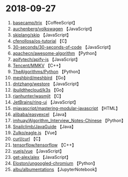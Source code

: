 # 2018-09-27

1. [basecamp/trix](https://github.com/basecamp/trix) 【CoffeeScript】
2. [auchenberg/volkswagen](https://github.com/auchenberg/volkswagen) 【JavaScript】
3. [skiplang/skip](https://github.com/skiplang/skip) 【JavaScript】
4. [cfenollosa/os-tutorial](https://github.com/cfenollosa/os-tutorial) 【C】
5. [30-seconds/30-seconds-of-code](https://github.com/30-seconds/30-seconds-of-code) 【JavaScript】
6. [apachecn/awesome-algorithm](https://github.com/apachecn/awesome-algorithm) 【Python】
7. [apifytech/apify-js](https://github.com/apifytech/apify-js) 【JavaScript】
8. [Tencent/MMKV](https://github.com/Tencent/MMKV) 【C++】
9. [TheAlgorithms/Python](https://github.com/TheAlgorithms/Python) 【Python】
10. [meshbird/meshbird](https://github.com/meshbird/meshbird) 【Go】
11. [dntzhang/westore](https://github.com/dntzhang/westore) 【JavaScript】
12. [ibuildthecloud/k3s](https://github.com/ibuildthecloud/k3s) 【Go】
13. [rianhunter/wasmjit](https://github.com/rianhunter/wasmjit) 【C】
14. [JetBrains/ring-ui](https://github.com/JetBrains/ring-ui) 【JavaScript】
15. [mjavascript/mastering-modular-javascript](https://github.com/mjavascript/mastering-modular-javascript) 【HTML】
16. [alibaba/easyexcel](https://github.com/alibaba/easyexcel) 【Java】
17. [imhuay/Algorithm_Interview_Notes-Chinese](https://github.com/imhuay/Algorithm_Interview_Notes-Chinese) 【Python】
18. [Snailclimb/JavaGuide](https://github.com/Snailclimb/JavaGuide) 【Java】
19. [Zulko/eagle.js](https://github.com/Zulko/eagle.js) 【Vue】
20. [curl/curl](https://github.com/curl/curl) 【C】
21. [tensorflow/tensorflow](https://github.com/tensorflow/tensorflow) 【C++】
22. [vuejs/vue](https://github.com/vuejs/vue) 【JavaScript】
23. [get-alex/alex](https://github.com/get-alex/alex) 【JavaScript】
24. [Eloston/ungoogled-chromium](https://github.com/Eloston/ungoogled-chromium) 【Python】
25. [albu/albumentations](https://github.com/albu/albumentations) 【JupyterNotebook】
